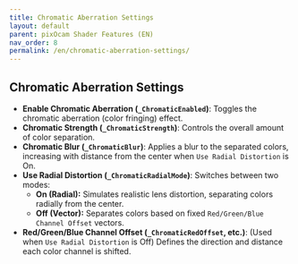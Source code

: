 ```yaml
---
title: Chromatic Aberration Settings
layout: default
parent: pixOcam Shader Features (EN)
nav_order: 8
permalink: /en/chromatic-aberration-settings/
---
```


## Chromatic Aberration Settings

*   **Enable Chromatic Aberration (`_ChromaticEnabled`)**:
    Toggles the chromatic aberration (color fringing) effect.
*   **Chromatic Strength (`_ChromaticStrength`)**:
    Controls the overall amount of color separation.
*   **Chromatic Blur (`_ChromaticBlur`)**:
    Applies a blur to the separated colors, increasing with distance from the center when `Use Radial Distortion` is On.
*   **Use Radial Distortion (`_ChromaticRadialMode`)**:
    Switches between two modes:
    *   **On (Radial):** Simulates realistic lens distortion, separating colors radially from the center.
    *   **Off (Vector):** Separates colors based on fixed `Red/Green/Blue Channel Offset` vectors.
*   **Red/Green/Blue Channel Offset (`_ChromaticRedOffset`, etc.)**:
    (Used when `Use Radial Distortion` is Off) Defines the direction and distance each color channel is shifted. 